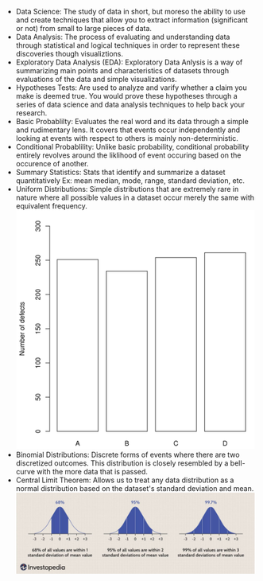 * Data Science: The study of data in short, but moreso the ability to use and create techniques that allow you to extract information (significant or not) from small to large pieces of data.
* Data Analysis: The process of evaluating and understanding data through statistical and logical techniques in order to represent these discoveries though visualiztions.
* Exploratory Data Analysis (EDA): Exploratory Data Anlysis is a way of summarizing main points and characteristics of datasets through evaluations of the data and simple visualizations.
* Hypotheses Tests: Are used to analyze and varify whether a claim you make is deemed true. You would prove these hypotheses through a series of data science and data analysis techniques to help back your research.
* Basic Probablilty: Evaluates the real word and its data through a simple and rudimentary lens. It covers that events occur independently and looking at events with respect to others is mainly non-deterministic.
* Conditional Probablility: Unlike basic probability, conditional probability entirely revolves around the liklihood of event occuring based on the occurence of another.
* Summary Statistics: Stats that identify and summarize a dataset quantitatively Ex: mean median, mode, range, standard deviation, etc.
* Uniform Distributions: Simple distributions that are extremely rare in nature where all possible values in a dataset occur merely the same with equivalent frequency.
![uniform distribution example](https://github.com/waPAO/DS-Workflow-Analytics-Utility-Belt/blob/main/imgs/uniform_distribution.png?raw=true)
* Binomial Distributions: Discrete forms of events where there are two discretized outcomes. This distribution is closely resembled by a bell-curve with the more data that is passed.
* Central Limit Theorem: Allows us to treat any data distribution as a normal distribution based on the dataset's standard deviation and mean.
![central limit theorem example](https://github.com/waPAO/DS-Workflow-Analytics-Utility-Belt/blob/main/imgs/CLT.jpeg?raw=true)
